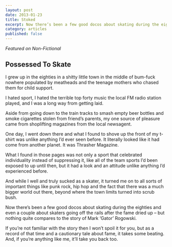 ```yaml
---
layout: post
date: 2013-01-23
title: Stoked
excerpt: Now there’s been a few good docos about skating during the eighties and even a couple about skaters going off the rails after the fame dried up – but nothing quite compares to the story of Mark ‘Gator’ Rogowski. 
category: articles
published: false
---
```


*Featured on Non-Fictional*

## Possessed To Skate ##

I grew up in the eighties in a shitty little town in the middle of bum-fuck nowhere populated by meatheads and the teenage mothers who chased them for child support.

I hated sport, I hated the terrible top forty music the local FM radio station played, and I was a long way from getting laid.

Aside from going down to the train tracks to smash empty beer bottles and smoke cigarettes stolen from friend’s parents, my one source of pleasure came from shoplifting magazines from the local newsagent. 

One day, I went down there and what I found to shove up the front of my t-shirt was unlike anything I’d ever seen before. It literally looked like it had come from another planet. It was Thrasher Magazine.

What I found in those pages was not only a sport that celebrated individuality instead of suppressing it, like all of the team sports I’d been exposed to up until then, but it had a look and an attitude unlike anything I’d experienced before. 

And while I well and truly sucked as a skater, it turned me on to all sorts of important things like punk rock, hip hop and the fact that there was a much bigger world out there, beyond where the town limits turned into scrub bush.

Now there’s been a few good docos about skating during the eighties and even a couple about skaters going off the rails after the fame dried up – but nothing quite compares to the story of Mark ‘Gator’ Rogowski.

If you’re not familiar with the story then I won’t spoil it for you, but as a record of that time and a cautionary tale about fame, it takes some beating. And, if you’re anything like me, it’ll take you back too.

<!-- {% vimeo 33875562 %} -->